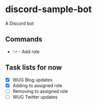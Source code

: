 # discord-sample-bot
A Discord bot
## Commands
- `!r` - Add role

## Task lists for now
- [x] WUG Blog updates
- [x] Adding to assigned role
- [ ] Removing to assigned role
- [ ] WUG Twitter updates
